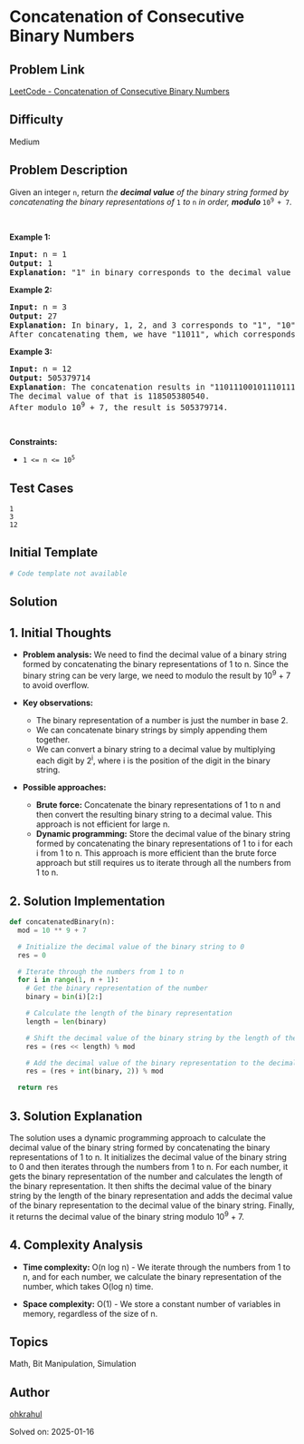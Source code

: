 # Concatenation of Consecutive Binary Numbers

## Problem Link
[LeetCode - Concatenation of Consecutive Binary Numbers](https://leetcode.com/problems/concatenation-of-consecutive-binary-numbers/)

## Difficulty
Medium

## Problem Description
<p>Given an integer <code>n</code>, return <em>the <strong>decimal value</strong> of the binary string formed by concatenating the binary representations of </em><code>1</code><em> to </em><code>n</code><em> in order, <strong>modulo </strong></em><code>10<sup>9 </sup>+ 7</code>.</p>

<p>&nbsp;</p>
<p><strong class="example">Example 1:</strong></p>

<pre>
<strong>Input:</strong> n = 1
<strong>Output:</strong> 1
<strong>Explanation: </strong>&quot;1&quot; in binary corresponds to the decimal value 1. 
</pre>

<p><strong class="example">Example 2:</strong></p>

<pre>
<strong>Input:</strong> n = 3
<strong>Output:</strong> 27
<strong>Explanation: </strong>In binary, 1, 2, and 3 corresponds to &quot;1&quot;, &quot;10&quot;, and &quot;11&quot;.
After concatenating them, we have &quot;11011&quot;, which corresponds to the decimal value 27.
</pre>

<p><strong class="example">Example 3:</strong></p>

<pre>
<strong>Input:</strong> n = 12
<strong>Output:</strong> 505379714
<strong>Explanation</strong>: The concatenation results in &quot;1101110010111011110001001101010111100&quot;.
The decimal value of that is 118505380540.
After modulo 10<sup>9</sup> + 7, the result is 505379714.
</pre>

<p>&nbsp;</p>
<p><strong>Constraints:</strong></p>

<ul>
	<li><code>1 &lt;= n &lt;= 10<sup>5</sup></code></li>
</ul>


## Test Cases
```
1
3
12
```

## Initial Template
```python
# Code template not available
```

## Solution
## 1. Initial Thoughts

- **Problem analysis:** We need to find the decimal value of a binary string formed by concatenating the binary representations of 1 to n. Since the binary string can be very large, we need to modulo the result by 10<sup>9</sup> + 7 to avoid overflow.

- **Key observations:**
  - The binary representation of a number is just the number in base 2.
  - We can concatenate binary strings by simply appending them together.
  - We can convert a binary string to a decimal value by multiplying each digit by 2<sup>i</sup>, where i is the position of the digit in the binary string.

- **Possible approaches:**
  - **Brute force:** Concatenate the binary representations of 1 to n and then convert the resulting binary string to a decimal value. This approach is not efficient for large n.
  - **Dynamic programming:** Store the decimal value of the binary string formed by concatenating the binary representations of 1 to i for each i from 1 to n. This approach is more efficient than the brute force approach but still requires us to iterate through all the numbers from 1 to n.

## 2. Solution Implementation
```python
def concatenatedBinary(n):
  mod = 10 ** 9 + 7

  # Initialize the decimal value of the binary string to 0
  res = 0

  # Iterate through the numbers from 1 to n
  for i in range(1, n + 1):
    # Get the binary representation of the number
    binary = bin(i)[2:]

    # Calculate the length of the binary representation
    length = len(binary)

    # Shift the decimal value of the binary string by the length of the binary representation
    res = (res << length) % mod

    # Add the decimal value of the binary representation to the decimal value of the binary string
    res = (res + int(binary, 2)) % mod

  return res
```

## 3. Solution Explanation
The solution uses a dynamic programming approach to calculate the decimal value of the binary string formed by concatenating the binary representations of 1 to n. It initializes the decimal value of the binary string to 0 and then iterates through the numbers from 1 to n. For each number, it gets the binary representation of the number and calculates the length of the binary representation. It then shifts the decimal value of the binary string by the length of the binary representation and adds the decimal value of the binary representation to the decimal value of the binary string. Finally, it returns the decimal value of the binary string modulo 10<sup>9</sup> + 7.

## 4. Complexity Analysis
- **Time complexity:** O(n log n) - We iterate through the numbers from 1 to n, and for each number, we calculate the binary representation of the number, which takes O(log n) time.

- **Space complexity:** O(1) - We store a constant number of variables in memory, regardless of the size of n.

## Topics
Math, Bit Manipulation, Simulation

## Author
[ohkrahul](https://github.com/ohkrahul)

Solved on: 2025-01-16
